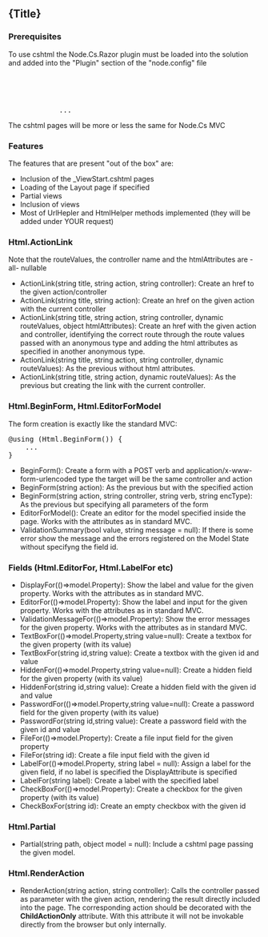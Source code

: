 <!--settings(
title=Razor Pages and Helpers
description=Razor Pages and Helpers. Node.Cs.Razor Plugin.
)-->

## {Title}

### Prerequisites

To use cshtml the Node.Cs.Razor plugin must be loaded into the solution and
added into the "Plugin" section of the "node.config" file

<pre class="brush:html;">
<NodeCsConfiguration>
	<NodeCsSettings>
		<Plugins>
			<Plugin Dll="Node.Cs.Razor.dll"/>
			...
</pre>

The cshtml pages will be more or less the same for Node.Cs MVC

### Features

The features that are present "out of the box" are:

* Inclusion of the _ViewStart.cshtml pages
* Loading of the Layout page if specified
* Partial views
* Inclusion of views
* Most of UrlHepler and HtmlHelper methods implemented (they will be added under YOUR request)

### Html.ActionLink

Note that the routeValues, the controller name and the htmlAttributes are -all- nullable

* ActionLink(string title, string action, string controller): Create an href to the given action/controller
* ActionLink(string title, string action): Create an href on the given action with the current controller
* ActionLink(string title, string action, string controller, dynamic routeValues, object htmlAttributes): Create an href with the given action and controller, identifying the correct route through the route values passed with an anonymous type and adding the html attributes as specified in another anonymous type.
* ActionLink(string title, string action, string controller, dynamic routeValues): As the previous without html attributes.
* ActionLink(string title, string action, dynamic routeValues): As the previous but creating the link with the current controller.

### Html.BeginForm, Html.EditorForModel

The form creation is exactly like the standard MVC:

<pre class="brush: csharp;">
@using (Html.BeginForm()) {
	...
}
</pre>

* BeginForm(): Create a form with a POST verb and application/x-www-form-urlencoded type the target will be the same controller and action
* BeginForm(string action): As the previous but with the specified action
* BeginForm(string action, string controller, string verb, string encType): As the previous but specifying all parameters of the form
* EditorForModel(): Create an editor for the model specified inside the page. Works with the attributes as in standard MVC.
* ValidationSummary(bool value, string message = null): If there is some error show the message and the errors registered on the Model State without specifyng the field id.

### Fields (Html.EditorFor, Html.LabelFor etc)

* DisplayFor(()=>model.Property): Show the label and value for the given property. Works with the attributes as in standard MVC.
* EditorFor(()=>model.Property): Show the label and input for the given property. Works with the attributes as in standard MVC.
* ValidationMessageFor(()=>model.Property): Show the error messages for the given property. Works with the attributes as in standard MVC.
* TextBoxFor(()=>model.Property,string value=null): Create a textbox for the given property (with its value)
* TextBoxFor(string id,string value): Create a textbox with the given id and value
* HiddenFor(()=>model.Property,string value=null): Create a hidden field for the given property (with its value)
* HiddenFor(string id,string value): Create a hidden field with the given id and value
* PasswordFor(()=>model.Property,string value=null): Create a password field for the given property (with its value)
* PasswordFor(string id,string value): Create a password field with the given id and value
* FileFor(()=>model.Property): Create a file input field for the given property
* FileFor(string id): Create a file input field with the given id
* LabelFor(()=>model.Property, string label = null): Assign a label for the given field, if no label is specified the DisplayAttribute is specified
* LabelFor(string label): Create a label with the specified label
* CheckBoxFor(()=>model.Property): Create a checkbox for the given property (with its value)
* CheckBoxFor(string id): Create an empty checkbox with the given id

### Html.Partial

* Partial(string path, object model = null): Include a cshtml page passing the given model.

### Html.RenderAction

* RenderAction(string action, string controller): Calls the controller passed as parameter with the given action, rendering the result directly included into the page. The corresponding action should be decorated with the __ChildActionOnly__ attribute. With this attribute it will not be invokable directly from the browser but only internally.